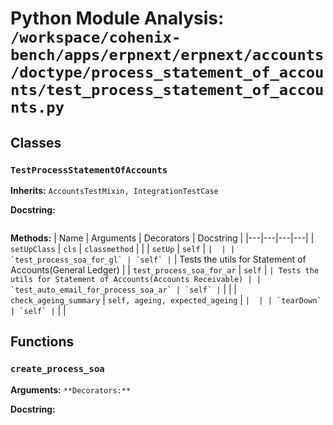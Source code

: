 # Python Module Analysis: `/workspace/cohenix-bench/apps/erpnext/erpnext/accounts/doctype/process_statement_of_accounts/test_process_statement_of_accounts.py`

## Classes

### `TestProcessStatementOfAccounts`
**Inherits:** `AccountsTestMixin, IntegrationTestCase`


**Docstring:**
```

```

**Methods:**
| Name | Arguments | Decorators | Docstring |
|---|---|---|---|
| `setUpClass` | `cls` | `classmethod` |  |
| `setUp` | `self` | `` |  |
| `test_process_soa_for_gl` | `self` | `` | Tests the utils for Statement of Accounts(General Ledger) |
| `test_process_soa_for_ar` | `self` | `` | Tests the utils for Statement of Accounts(Accounts Receivable) |
| `test_auto_email_for_process_soa_ar` | `self` | `` |  |
| `check_ageing_summary` | `self, ageing, expected_ageing` | `` |  |
| `tearDown` | `self` | `` |  |





## Functions

### `create_process_soa`
**Arguments:** ``
**Decorators:** ``

**Docstring:**
```

```

